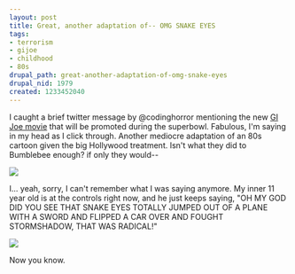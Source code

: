 ```yaml
--- 
layout: post
title: Great, another adaptation of-- OMG SNAKE EYES
tags: 
- terrorism
- gijoe
- childhood
- 80s
drupal_path: great-another-adaptation-of-omg-snake-eyes
drupal_nid: 1979
created: 1233452040
---
```

I caught a brief twitter message by @codinghorror mentioning the new <a href="http://www.comingsoon.net/news/movienews.php?id=52443">GI Joe movie</a> that will be promoted during the superbowl. Fabulous, I'm saying in my head as I click through. Another mediocre adaptation of an 80s cartoon given the big Hollywood treatment. Isn't what they did to Bumblebee enough? if only they would--

![](/files/snakeshadow.jpg)

I... yeah, sorry, I can't remember what I was saying anymore. My inner 11 year old is at the controls right now, and he just keeps saying, "OH MY GOD DID YOU SEE THAT SNAKE EYES TOTALLY JUMPED OUT OF A PLANE WITH A SWORD AND FLIPPED A CAR OVER AND FOUGHT STORMSHADOW, THAT WAS RADICAL!"

![](/files/snakeyes.jpg)

Now you know.

